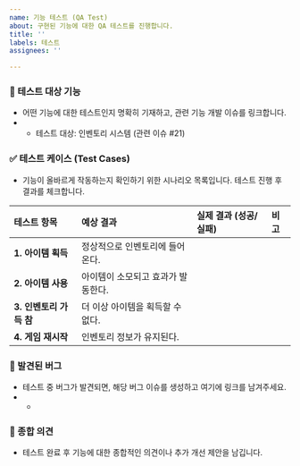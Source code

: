 ```yaml
---
name: 기능 테스트 (QA Test)
about: 구현된 기능에 대한 QA 테스트를 진행합니다.
title: ''
labels: 테스트
assignees: ''

---
```


### 🎯 테스트 대상 기능
* 어떤 기능에 대한 테스트인지 명확히 기재하고, 관련 기능 개발 이슈를 링크합니다.
* - 테스트 대상: 인벤토리 시스템 (관련 이슈 #21)

### ✅ 테스트 케이스 (Test Cases)
* 기능이 올바르게 작동하는지 확인하기 위한 시나리오 목록입니다. 테스트 진행 후 결과를 체크합니다.
  
| 테스트 항목 | 예상 결과 | 실제 결과 (성공/실패) | 비고 |
| :--- | :--- | :--- | :--- |
| **1. 아이템 획득** | 정상적으로 인벤토리에 들어온다. | | |
| **2. 아이템 사용** | 아이템이 소모되고 효과가 발동한다.| | |
| **3. 인벤토리 가득 참**| 더 이상 아이템을 획득할 수 없다. | | |
| **4. 게임 재시작** | 인벤토리 정보가 유지된다. | | |

### 🐞 발견된 버그
* 테스트 중 버그가 발견되면, 해당 버그 이슈를 생성하고 여기에 링크를 남겨주세요.
* - 

### 📝 종합 의견
* 테스트 완료 후 기능에 대한 종합적인 의견이나 추가 개선 제안을 남깁니다.
